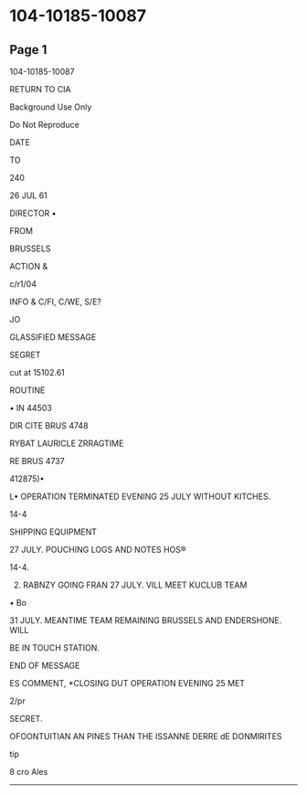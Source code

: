 # 104-10185-10087

## Page 1

104-10185-10087

RETURN TO CIA

Background Use Only

Do Not Reproduce

DATE

TO

240

26 JUL 61

DIRECTOR •

FROM

BRUSSELS

ACTION &

c/r1/04

INFO & C/FI, C/WE, S/E?

JO

GLASSIFIED MESSAGE

SEGRET

cut at 15102.61

ROUTINE

• IN 44503

DIR CITE BRUS 4748

RYBAT LAURICLE ZRRAGTIME

RE BRUS 4737

412875)•

L• OPERATION TERMINATED EVENING 25 JULY WITHOUT KITCHES.

14-4

SHIPPING EQUIPMENT

27 JULY. POUCHING LOGS AND NOTES HOS®

14-4.

2. RABNZY GOING FRAN 27 JULY. VILL MEET KUCLUB TEAM

• Bo

31 JULY. MEANTIME TEAM REMAINING BRUSSELS AND ENDERSHONE. WILL

BE IN TOUCH STATION.

END OF MESSAGE

ES COMMENT, *CLOSING DUT OPERATION EVENING 25 MET

2/pr

SECRET.

OFOONTUITIAN AN PINES THAN THE ISSANNE DERRE dE DONMIRITES

tip

8 cro Ales

---

